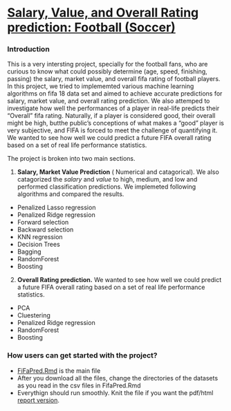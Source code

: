 # [Salary, Value, and Overall Rating prediction: Football (Soccer)](https://github.com/gurungkshitij/fifaPrediction/blob/master/FinalReport-Fifa.pdf)

### Introduction
This is a very intersting project, specially for the football fans, who are curious to know what could possibly determine (age, speed, finishing, passing) the salary, market value, and overall fifa rating of football players. In this project, we tried to implememted various machine learning algorithms on fifa 18 data set and aimed to achieve accurate predictions for salary, market value, and overall rating prediction. We also attemped to investigate how well the performances of a player in real-life predicts their “Overall” fifa rating. Naturally, if a player is considered good, their overall might be high, butthe public’s conceptions of what makes a “good” player is very subjective, and FIFA is forced to meet the challenge of quantifying it. We wanted to see how well we could predict a future FIFA overall rating based on a set of real life performance statistics.

The project is broken into two main sections. 

1) **Salary, Market Value Prediction** ( Numerical and catagorical). We also catagorized the *salary* and *value* to high, medium, and low and performed classification predictions. We implemeted following algorithms and compared the results. 

- Penalized Lasso regression
- Penalized Ridge regression
- Forward selection
- Backward selection
- KNN regression
- Decision Trees
- Bagging
- RandomForest
- Boosting

2) **Overall Rating prediction.** We wanted to see how well we could predict a future FIFA overall rating based on a set of real life performance statistics.

- PCA
- Cluestering
- Penalized Ridge regression
- RandomForest
- Boosting

### How users can get started with the project?

- [FiFaPred.Rmd](https://github.com/gurungkshitij/fifaPrediction/blob/master/FiFaPred.Rmd) is the main file 
- After you download all the files, change the directories of the datasets as you read in the csv files in FifaPred.Rmd 
- Everythign should run smoothly. Knit the file if you want the pdf/html [report version](https://github.com/gurungkshitij/fifaPrediction/blob/master/FinalReport-Fifa.pdf).

